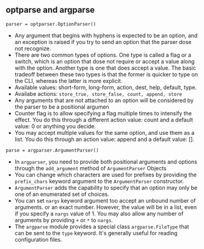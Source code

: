 ## optparse and argparse

`parser = optparser.OptionParser()`

* Any argument that begins with hyphens is expected to be an option, and an exception is raised if you try to send an option that the parser dose not recognize.
* There are two common types of options. One type is called a flag or a switch, which is an option that dose not require or accept a value along with the option. Another type is one that does accept a value. The basic tradeoff between these two types is that the former is quicker to type on the CLI, whereas the latter is more explicit.
* Available values: short-form, long-form, action, dest, help, default, type.
* Availabe actions: `store_true, store_false, count, append, store`
* Any arguments that are not attached to an option will be considered by the parser to be a positional argumen
* Counter flag is to allow specifying a flag multiple times to intensify the effect. You do this through a different action value: count and a default value: 0 or anything you decide.
* You may accept multiple values for the same option, and use them as a list. You do this through an action value: append and a default value: [].


`parse = argparser.ArgumentParser()`

* In `argparser`, you need to provide both positional arguments and options through the `add_argument` method of `ArgumentParser` Objects
* You can change which characters are used for prefixes by providing the `prefix_chars` keyword argument to the `ArgumentParser` constructor.
* `ArgumentParser` adds the capability to specify that an option may only be one of an enumerated set of choices.
* You can set `nargs` keyword argument too accept an unbound number of arguments. or an exact number. However, the value will be in a list, even if you specify a `nargs` value of 1. You may also allow any number of arguments by providing `+` or `*` to `nargs`.
* The `argparse` module provides a special class `argparse.FileType` that can be sent to the `type` keyword. It's generally useful for reading configuration files.
